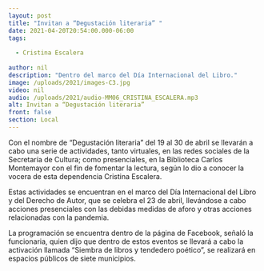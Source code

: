 ```yaml
---
layout: post
title: "Invitan a “Degustación literaria” "
date: 2021-04-20T20:54:00.000-06:00
tags:
  
  - Cristina Escalera
  
author: nil
description: "Dentro del marco del Día Internacional del Libro."
image: /uploads/2021/images-C3.jpg
video: nil
audio: /uploads/2021/audio-MM06_CRISTINA_ESCALERA.mp3
alt: Invitan a “Degustación literaria” 
front: false
section: Local
---
```


Con el nombre de “Degustación literaria” del 19 al 30 de abril se llevarán a cabo una serie de actividades, tanto virtuales, en las redes sociales de la Secretaría de Cultura; como presenciales, en la Biblioteca Carlos Montemayor con el fin de fomentar la lectura, según lo dio a conocer la vocera de esta dependencia Cristina Escalera.

Estas actividades se encuentran en el marco del Día Internacional del Libro y del Derecho de Autor, que se celebra el 23 de abril, llevándose a cabo acciones presenciales con las debidas medidas de aforo y otras acciones relacionadas con la pandemia.

La programación se encuentra dentro de la página de Facebook, señaló la funcionaria, quien dijo que dentro de estos eventos se llevará a cabo la activación llamada “Siembra de libros y tendedero poético”, se realizará en espacios públicos de siete municipios.

